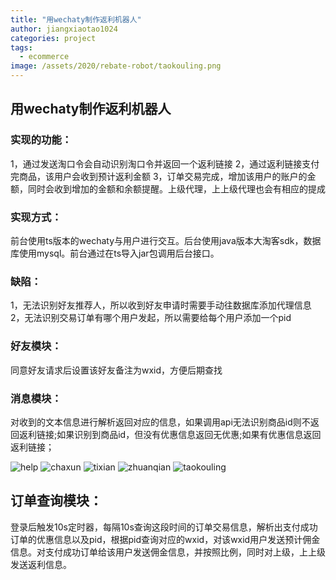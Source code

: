 ```yaml
---
title: "用wechaty制作返利机器人"
author: jiangxiaotao1024
categories: project
tags:
  - ecommerce
image: /assets/2020/rebate-robot/taokouling.png
---
```


## 用wechaty制作返利机器人

### 实现的功能：

1，通过发送淘口令会自动识别淘口令并返回一个返利链接
2，通过返利链接支付完商品，该用户会收到预计返利金额
3，订单交易完成，增加该用户的账户的金额，同时会收到增加的金额和余额提醒。上级代理，上上级代理也会有相应的提成

### 实现方式：

前台使用ts版本的wechaty与用户进行交互。后台使用java版本大淘客sdk，数据库使用mysql。前台通过在ts导入jar包调用后台接口。

### 缺陷：

1，无法识别好友推荐人，所以收到好友申请时需要手动往数据库添加代理信息
2，无法识别交易订单有哪个用户发起，所以需要给每个用户添加一个pid

### 好友模块：

同意好友请求后设置该好友备注为wxid，方便后期查找

### 消息模块：

对收到的文本信息进行解析返回对应的信息，如果调用api无法识别商品id则不返回返利链接;如果识别到商品id，但没有优惠信息返回无优惠;如果有优惠信息返回返利链接；

![help](/assets/2020/rebate-robot/help.png)
![chaxun](/assets/2020/rebate-robot/chaxun.png)
![tixian](/assets/2020/rebate-robot/tixian.png)
![zhuanqian](/assets/2020/rebate-robot/zhuanqian.jpg)
![taokouling](/assets/2020/rebate-robot/taokouling.png)

## 订单查询模块：

登录后触发10s定时器，每隔10s查询这段时间的订单交易信息，解析出支付成功订单的优惠信息以及pid，根据pid查询对应的wxid，对该wxid用户发送预计佣金信息。对支付成功订单给该用户发送佣金信息，并按照比例，同时对上级，上上级发送返利信息。
